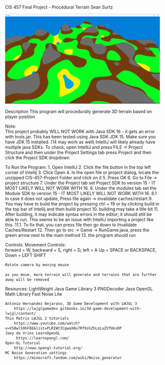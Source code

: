 CIS 457 Final Project - Procedural Terrain
Sean Surtz

![](https://raw.githubusercontent.com/SurtzSean/ProceduralTerrain/master/projectresult.png)


Description
	This program will procedurally generate 3D terrain based on player position

Note: 	
  This project probably WILL NOT WORK with Java SDK 16 - it gets an error with tools.jar.
	This has been tested using Java SDK JDK 15.
	Make sure you have JDK 15 installed. (14 may work as well)
	IntelliJ will likely already have multiple java SDKs.  To check, open IntelliJ and press FILE -> Project Structure and then under the Project Settings tab press Project and then click the Project SDK dropdown

To Run the Program:
	1. Open IntelliJ
	2. Click the file button in the top left corner of Intellij
	3. Click Open
	4. In the open file or project dialog, locate the unzipped CIS-457-Project Folder and click on it
	5. Press OK
	6. Go to File -> project structure
	7. Under the Project tab set Project SDK to version 15 - IT MOST LIKELY WILL NOT WORK WITH 16.
	8. Under the modules tab set the Module SDK to version 15 - IT MOST LIKELY WILL NOT WORK WITH 16.
		8.1 In case it does not update, Press file again -> invalidate caches/restart
	9. You may have to build the project by pressing ctrl + f9 or by clicking build in the top bar of intellij and then build project
	10. building may take a litle bit
	11. After building, it may indicate syntax errors in the editor; it should still be able to run.  This seems to be an issue with IntelliJ importing a project like this.
		11.1. To fix that, you can press file then go down to Invalidate Caches/Restart
	12. Then go to src -> Game -> RunGame.java, press the green arrow next to the main method
	13. the program should run

Controls:
	Movement Controls:  
	forward = W,
	backward = S,
	right = D,
	left = A
	Up = SPACE or BACKSPACE,
	Down = LEFT SHIFT

	Rotate camera by moving mouse
	
	as you move, more terrain will generate and terrains that are further away will be removed

Resources:
	LightWeight Java Game Library 3
	PNGDecoder
	Java OpenGL Math Library
	Fast Noise Lite
	
	Antonio Hernandez Bejarano, 3D Game Development with LWJGL 3
		https://lwjglgamedev.gitbooks.io/3d-game-development-with-lwjgl/content/ 
	Thin Matrix LWJGL 2 tutorials
		https://www.youtube.com/watch?v=VS8wlS9hF8E&list=PLRIWtICgwaX0u7Rf9zkZhLoLuZVfUksDP
	Joey de Vries LearnOpenGL
		 https://learnopengl.com/
	Open-GL Tutorial
		http://www.opengl-tutorial.org/
	MC Noise Generation settings
		https://minecraft.fandom.com/wiki/Noise_generator
